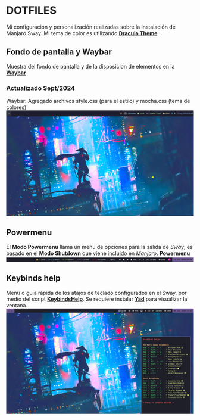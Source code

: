 # DOTFILES
Mi configuración y personalización realizadas sobre la instalación de Manjaro Sway. Mi tema de color es utilizando [**Dracula Theme**](https://draculatheme.com/).

## Fondo de pantalla y Waybar
Muestra del fondo de pantalla y de la disposicion de elementos en la [**Waybar**](waybar/.config/waybar/config.jsonc)<br>
### Actualizado Sept/2024
Waybar: Agregado archivos style.css (para el estilo) y mocha.css (tema de colores)
![](waybar.png)

## Powermenu
El **Modo Powermenu** llama un menu de opciones para la salida de *Sway*; es basado en el **Modo Shutdown** que viene incluido en *Manjaro*. [**Powermenu**](sway/.config/sway/modes.d/powermenu)<br>
![](powermenu.png)

## Keybinds help 
Menú o guía rápida de los atajos de teclado configurados en el Sway, por medio del script [**KeybindsHelp**](sway/.config/sway/scripts.d/KeybindsHelp.sh). 
Se requiere instalar [**Yad**](https://yad-guide.ingk.se/) para visualizar la ventana.<br>
![](keybindshelp.png)
